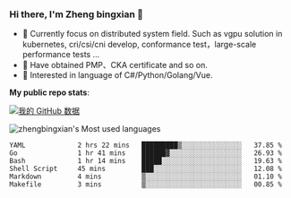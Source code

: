### Hi there, I'm Zheng bingxian  👋

* 📖  Currently focus on distributed system field. Such as vgpu solution in kubernetes, cri/csi/cni develop, conformance test，large-scale performance tests ...
* 🌱  Have obtained PMP、CKA certificate and so on.
* 👯  Interested in language of C#/Python/Golang/Vue.

**My public repo stats**:

[![我的 GitHub 数据](https://github-readme-stats.vercel.app/api?username=zhengbingxian&theme=merko)]()

![zhengbingxian's Most used languages](https://github-readme-stats.vercel.app/api/top-langs/?username=zhengbingxian&layout=compact&hide_border=true&langs_count=10)

<!--START_SECTION:waka-->

```text
YAML             2 hrs 22 mins   █████████▒░░░░░░░░░░░░░░░   37.85 %
Go               1 hr 41 mins    ██████▓░░░░░░░░░░░░░░░░░░   26.93 %
Bash             1 hr 14 mins    █████░░░░░░░░░░░░░░░░░░░░   19.63 %
Shell Script     45 mins         ███░░░░░░░░░░░░░░░░░░░░░░   12.08 %
Markdown         4 mins          ▒░░░░░░░░░░░░░░░░░░░░░░░░   01.10 %
Makefile         3 mins          ▒░░░░░░░░░░░░░░░░░░░░░░░░   00.85 %
```

<!--END_SECTION:waka-->
